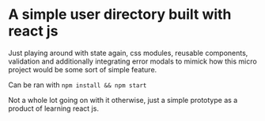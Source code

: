 <h1>A simple user directory built with react js</h1>

Just playing around with state again, css modules, reusable components, validation and additionally integrating error modals to mimick how this micro project would be some sort of simple feature.

Can be ran with `npm install && npm start`

Not a whole lot going on with it otherwise, just a simple prototype as a product of learning react js.